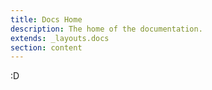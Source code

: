 ```yaml
---
title: Docs Home
description: The home of the documentation.
extends: _layouts.docs
section: content
---
```


:D